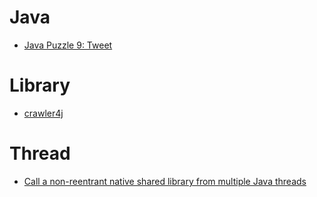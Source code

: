 Java
====
* [Java Puzzle 9: Tweet](http://wouter.coekaerts.be/2015/puzzle-tweet)

# Library
* [crawler4j](https://github.com/yasserg/crawler4j)

# Thread
* [Call a non-reentrant native shared library from multiple Java threads](http://stackoverflow.com/questions/14553996/call-a-non-reentrant-native-shared-library-from-multiple-java-threads)